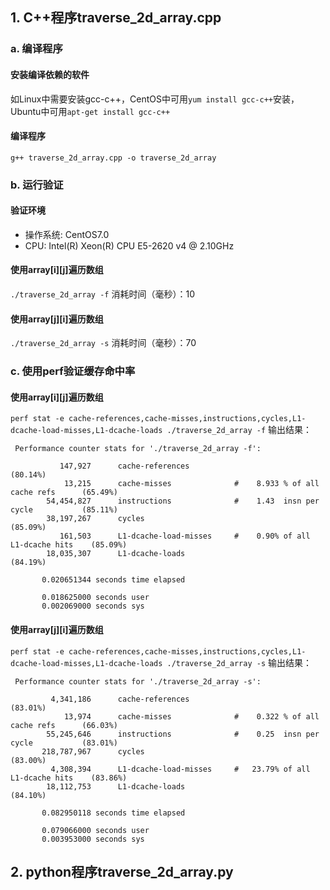 ## 1. C++程序traverse_2d_array.cpp
### a. 编译程序
#### 安装编译依赖的软件
如Linux中需要安装gcc-c++，CentOS中可用`yum install gcc-c++`安装，Ubuntu中可用`apt-get install gcc-c++`
#### 编译程序
`g++ traverse_2d_array.cpp -o traverse_2d_array`
### b. 运行验证
#### 验证环境
* 操作系统: CentOS7.0
* CPU: Intel(R) Xeon(R) CPU E5-2620 v4 @ 2.10GHz
#### 使用array[i][j]遍历数组
`./traverse_2d_array -f`
消耗时间（毫秒）：10
#### 使用array[j][i]遍历数组
`./traverse_2d_array -s`
消耗时间（毫秒）：70
### c. 使用perf验证缓存命中率
#### 使用array[i][j]遍历数组
`perf stat -e cache-references,cache-misses,instructions,cycles,L1-dcache-load-misses,L1-dcache-loads ./traverse_2d_array -f`
输出结果：
```
 Performance counter stats for './traverse_2d_array -f':

           147,927      cache-references                                              (80.14%)
            13,215      cache-misses              #    8.933 % of all cache refs      (65.49%)
        54,454,827      instructions              #    1.43  insn per cycle           (85.11%)
        38,197,267      cycles                                                        (85.09%)
           161,503      L1-dcache-load-misses     #    0.90% of all L1-dcache hits    (85.09%)
        18,035,307      L1-dcache-loads                                               (84.19%)

       0.020651344 seconds time elapsed

       0.018625000 seconds user
       0.002069000 seconds sys
```
#### 使用array[j][i]遍历数组
`perf stat -e cache-references,cache-misses,instructions,cycles,L1-dcache-load-misses,L1-dcache-loads ./traverse_2d_array -s`
输出结果：
```
 Performance counter stats for './traverse_2d_array -s':

         4,341,186      cache-references                                              (83.01%)
            13,974      cache-misses              #    0.322 % of all cache refs      (66.03%)
        55,245,646      instructions              #    0.25  insn per cycle           (83.01%)
       218,787,967      cycles                                                        (83.00%)
         4,308,394      L1-dcache-load-misses     #   23.79% of all L1-dcache hits    (83.86%)
        18,112,753      L1-dcache-loads                                               (84.10%)

       0.082950118 seconds time elapsed

       0.079066000 seconds user
       0.003953000 seconds sys
```
## 2. python程序traverse_2d_array.py